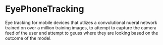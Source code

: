 # EyePhoneTracking
Eye tracking for mobile devices that utlizes a convulutional nueral network trained on over a million training images, to attempt to capture the camera feed of the user
and attempt to geuss where they are looking based on the outcome of the model.

